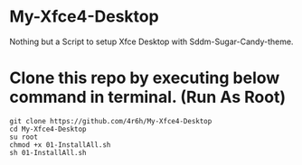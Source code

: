 # My-Xfce4-Desktop
Nothing but a Script to setup Xfce Desktop with Sddm-Sugar-Candy-theme.

# Clone this repo by executing below command in terminal. (Run As Root)

```
git clone https://github.com/4r6h/My-Xfce4-Desktop
cd My-Xfce4-Desktop
su root
chmod +x 01-InstallAll.sh
sh 01-InstallAll.sh
```
